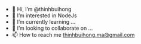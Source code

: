 - 👋 Hi, I’m @thinhbuihong
- 👀 I’m interested in NodeJs
- 🌱 I’m currently learning ...
- 💞️ I’m looking to collaborate on ...
- 📫 How to reach me thinhbuihong.ma@gmail.com

<!---
thinhbuihong/thinhbuihong is a ✨ special ✨ repository because its `README.md` (this file) appears on your GitHub profile.
You can click the Preview link to take a look at your changes.
--->
